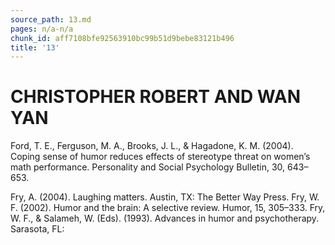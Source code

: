 ```yaml
---
source_path: 13.md
pages: n/a-n/a
chunk_id: aff7108bfe92563910bc99b51d9bebe83121b496
title: '13'
---
```

# CHRISTOPHER ROBERT AND WAN YAN

Ford, T. E., Ferguson, M. A., Brooks, J. L., & Hagadone, K. M. (2004). Coping sense of humor reduces effects of stereotype threat on women’s math performance. Personality and Social Psychology Bulletin, 30, 643–653.

Fry, A. (2004). Laughing matters. Austin, TX: The Better Way Press. Fry, W. F. (2002). Humor and the brain: A selective review. Humor, 15, 305–333. Fry, W. F., & Salameh, W. (Eds). (1993). Advances in humor and psychotherapy. Sarasota, FL:
